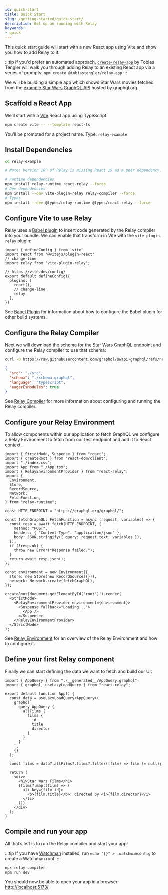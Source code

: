 ```yaml
---
id: quick-start
title: Quick Start
slug: /getting-started/quick-start/
description: Get up an running with Relay
keywords:
- quick
---
```

This quick start guide will start with a new React app using Vite and show you how to add Relay to it.

:::tip
If you'd prefer an automated approach, [`create-relay-app`](https://github.com/tobias-tengler/create-relay-app) by Tobias Tengler will walk you through adding Relay to an existing React app via a series of prompts: `npm create @tobiastengler/relay-app`
:::

We will be building a simple app which shows Star Wars movies fetched from the [example Star Wars GraphQL API](https://graphql.org/swapi-graphql/) hosted by graphql.org.

## Scaffold a React App

We’ll start with a [Vite](https://vite.dev/) React app using TypeScript.

```bash
npm create vite -- --template react-ts
```

You’ll be prompted for a project name. Type: `relay-example`

## Install Dependencies

```bash
cd relay-example

# Note: Version 18^ of Relay is missing React 19 as a peer dependency. This will be fixed in the next release. Until then we must add `--force` to the following commands.

# Runtime dependencies
npm install relay-runtime react-relay --force
# Dev dependencies
npm install --dev vite-plugin-relay relay-compiler --force
# Types
npm install --dev @types/relay-runtime @types/react-relay --force
```

## Configure Vite to use Relay

Relay uses a [Babel plugin](./babel-plugin.md) to insert code generated by the Relay compiler into your bundle. We can enable that transform in Vite with the `vite-plugin-relay` plugin:

```tsx title="vite.config.ts"
import { defineConfig } from 'vite'
import react from '@vitejs/plugin-react'
// change-line
import relay from 'vite-plugin-relay';

// https://vite.dev/config/
export default defineConfig({
  plugins: [
    react(),
    // change-line
    relay
  ],
})
```

See [Babel Plugin](./babel-plugin.md) for information about how to configure the Babel plugin for other build systems.

## Configure the Relay Compiler

Next we will download the schema for the Star Wars GraphQL endpoint and configure the Relay compiler to use that schema:

```bash
curl -O https://raw.githubusercontent.com/graphql/swapi-graphql/refs/heads/master/schema.graphql
```

```json title="relay.config.json"
{
  "src": "./src",
  "schema": "./schema.graphql",
  "language": "typescript",
  "eagerEsModules": true
}
```

See [Relay Compiler](./compiler.md) for more information about configuring and running the Relay compiler.

## Configure your Relay Environment

To allow components within our application to fetch GraphQL we configure a Relay Environment to fetch from our test endpoint and add it to React context.

```tsx title="src/main.tsx"
import { StrictMode, Suspense } from "react";
import { createRoot } from "react-dom/client";
import "./index.css";
import App from "./App.tsx";
import { RelayEnvironmentProvider } from "react-relay";
import {
  Environment,
  Store,
  RecordSource,
  Network,
  FetchFunction,
} from "relay-runtime";

const HTTP_ENDPOINT = "https://graphql.org/graphql/";

const fetchGraphQL: FetchFunction = async (request, variables) => {
  const resp = await fetch(HTTP_ENDPOINT, {
    method: "POST",
    headers: { "Content-Type": "application/json" },
    body: JSON.stringify({ query: request.text, variables }),
  });
  if (!resp.ok) {
    throw new Error("Response failed.");
  }
  return await resp.json();
};

const environment = new Environment({
  store: new Store(new RecordSource({})),
  network: Network.create(fetchGraphQL),
});

createRoot(document.getElementById("root")!).render(
  <StrictMode>
    <RelayEnvironmentProvider environment={environment}>
      <Suspense fallback="Loading...">
        <App />
      </Suspense>
    </RelayEnvironmentProvider>
  </StrictMode>
);
```

See [Relay Environment](../api-reference/relay-runtime/relay-environment.md) for an overview of the Relay Environment and how to configure it.

## Define your first Relay component

Finally we can start defining the data we want to fetch and build our UI:

```tsx title="src/App.tsx"
import { AppQuery } from "./__generated__/AppQuery.graphql";
import { graphql, useLazyLoadQuery } from "react-relay";

export default function App() {
  const data = useLazyLoadQuery<AppQuery>(
    graphql`
      query AppQuery {
        allFilms {
          films {
            id
            title
            director
          }
        }
      }
    `,
    {}
  );

  const films = data?.allFilms?.films?.filter((film) => film != null);

  return (
    <div>
      <h1>Star Wars Films</h1>
      {films?.map((film) => (
        <li key={film.id}>
          <b>{film.title}</b>: directed by <i>{film.director}</i>
        </li>
      ))}
    </div>
  );
}
```

## Compile and run your app

All that’s left is to run the Relay compiler and start your app!

:::tip
If you have [Watchman](https://facebook.github.io/watchman/) installed, run `echo "{}" > .watchmanconfig` to create a Watchman root.
:::

```bash
npx relay-compiler
npm run dev
```

You should now be able to open your app in a browser: [http://localhost:5173/](http://localhost:5173/)
